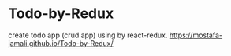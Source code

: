 # Todo-by-Redux
create todo app (crud app) using by react-redux.
https://mostafa-jamali.github.io/Todo-by-Redux/
